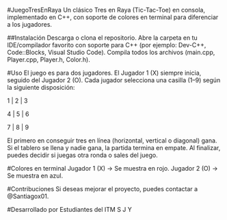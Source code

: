 #JuegoTresEnRaya
Un clásico Tres en Raya (Tic-Tac-Toe) en consola, implementado en C++, con soporte de colores en terminal para diferenciar a los jugadores.

##Instalación
Descarga o clona el repositorio.
Abre la carpeta en tu IDE/compilador favorito con soporte para C++ (por ejemplo: Dev-C++, Code::Blocks, Visual Studio Code).
Compila todos los archivos (main.cpp, Player.cpp, Player.h, Color.h).

#Uso
El juego es para dos jugadores.
El Jugador 1 (X) siempre inicia, seguido del Jugador 2 (O).
Cada jugador selecciona una casilla (1–9) según la siguiente disposición:


1 | 2 | 3

4 | 5 | 6

7 | 8 | 9


El primero en conseguir tres en línea (horizontal, vertical o diagonal) gana.
Si el tablero se llena y nadie gana, la partida termina en empate.
Al finalizar, puedes decidir si juegas otra ronda o sales del juego.

#Colores en terminal
Jugador 1 (X) → Se muestra en rojo.
Jugador 2 (O) → Se muestra en azul.

#Contribuciones
Si deseas mejorar el proyecto, puedes contactar a @Santiagox01.

#Desarrollado por
Estudiantes del ITM
S
J
Y


